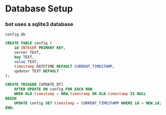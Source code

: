 # Database Setup

### bot uses a sqlite3 database

`config.db`
```sql
CREATE TABLE config (
    id INTEGER PRIMARY KEY,
    server TEXT,
    key TEXT,
    value TEXT,
    timestamp DATETIME DEFAULT CURRENT_TIMESTAMP,
    updater TEXT DEFAULT ''
);

CREATE TRIGGER [UPDATE_DT]
    AFTER UPDATE ON config FOR EACH ROW
    WHEN OLD.timestamp = NEW.timestamp OR OLD.timestamp IS NULL
BEGIN
    UPDATE config SET timestamp = CURRENT_TIMESTAMP WHERE id = NEW.id;
END;
```
